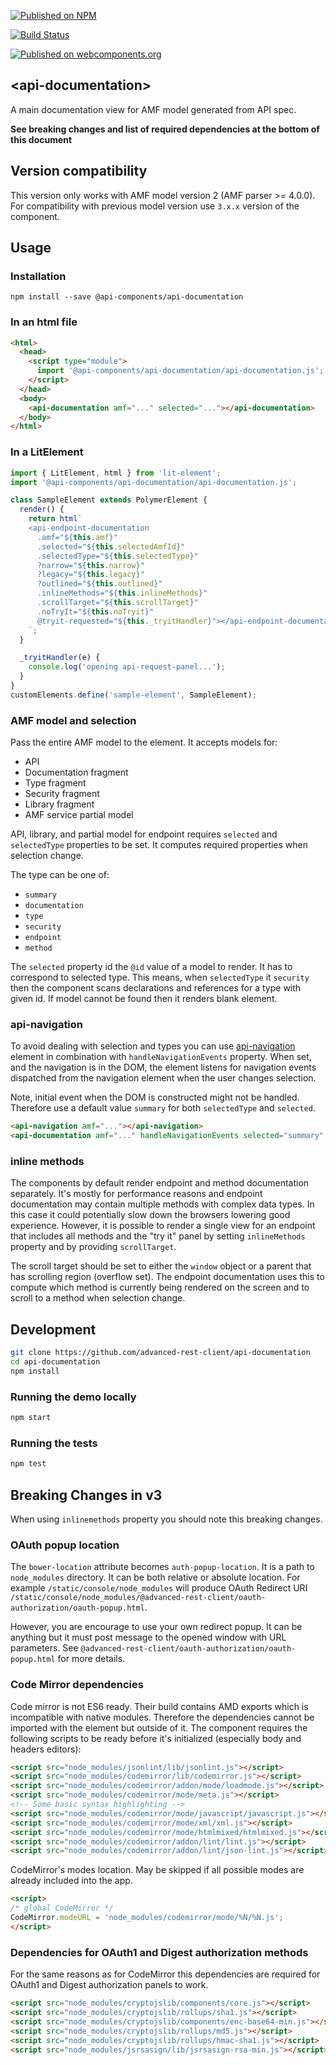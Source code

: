 [![Published on NPM](https://img.shields.io/npm/v/@api-components/api-documentation.svg)](https://www.npmjs.com/package/@api-components/api-documentation)

[![Build Status](https://travis-ci.com/advanced-rest-client/api-documentation.svg)](https://travis-ci.org/advanced-rest-client/api-documentation)

[![Published on webcomponents.org](https://img.shields.io/badge/webcomponents.org-published-blue.svg)](https://www.webcomponents.org/element/advanced-rest-client/api-documentation)

## &lt;api-documentation&gt;

A main documentation view for AMF model generated from API spec.

**See breaking changes and list of required dependencies at the bottom of this document**

## Version compatibility

This version only works with AMF model version 2 (AMF parser >= 4.0.0).
For compatibility with previous model version use `3.x.x` version of the component.

## Usage

### Installation
```
npm install --save @api-components/api-documentation
```

### In an html file

```html
<html>
  <head>
    <script type="module">
      import '@api-components/api-documentation/api-documentation.js';
    </script>
  </head>
  <body>
    <api-documentation amf="..." selected="..."></api-documentation>
  </body>
</html>
```

### In a LitElement

```js
import { LitElement, html } from 'lit-element';
import '@api-components/api-documentation/api-documentation.js';

class SampleElement extends PolymerElement {
  render() {
    return html`
    <api-endpoint-documentation
      .amf="${this.amf}"
      .selected="${this.selectedAmfId}"
      .selectedType="${this.selectedType}"
      ?narrow="${this.narrow}"
      ?legacy="${this.legacy}"
      ?outlined="${this.outlined}"
      .inlineMethods="${this.inlineMethods}"
      .scrollTarget="${this.scrollTarget}"
      .noTryIt="${this.noTryit}"
      @tryit-requested="${this._tryitHandler}"></api-endpoint-documentation>
    `;
  }

  _tryitHandler(e) {
    console.log('opening api-request-panel...');
  }
}
customElements.define('sample-element', SampleElement);
```

### AMF model and selection

Pass the entire AMF model to the element. It accepts models for:

-   API
-   Documentation fragment
-   Type fragment
-   Security fragment
-   Library fragment
-   AMF service partial model

API, library, and partial model for endpoint requires `selected` and `selectedType` properties to be set.
It computes required properties when selection change.

The type can be one of:

-   `summary`
-   `documentation`
-   `type`
-   `security`
-   `endpoint`
-   `method`

The `selected` property id the `@id` value of a model to render. It has to correspond to selected type.
This means, when `selectedType` it `security` then the component scans declarations and references for a type
with given id. If model cannot be found then it renders blank element.

### api-navigation

To avoid dealing with selection and types you can use [api-navigation](https://github.com/advanced-rest-client/api-navigation) element
in combination with `handleNavigationEvents` property. When set, and the navigation is in the DOM, the element listens for navigation
events dispatched from the navigation element when the user changes selection.

Note, initial event when the DOM is constructed might not be handled. Therefore use a default value `summary` for both `selectedType` and `selected`.

```html
<api-navigation amf="..."></api-navigation>
<api-documentation amf="..." handleNavigationEvents selected="summary" selectedtype="summary"></api-documentation>
```

### inline methods

The components by default render endpoint and method documentation separately. It's mostly for performance reasons and endpoint documentation may contain multiple methods with complex data types. In this case it could potentially slow down the browsers lowering good experience.
However, it is possible to render a single view for an endpoint that includes all methods and the "try it" panel by setting `inlineMethods` property and by providing `scrollTarget`.

The scroll target should be set to either the `window` object or a parent that has scrolling region (overflow set). The endpoint documentation uses this to compute which method is currently being rendered on the screen and to scroll to a method when selection change.

## Development

```sh
git clone https://github.com/advanced-rest-client/api-documentation
cd api-documentation
npm install
```

### Running the demo locally

```sh
npm start
```

### Running the tests
```sh
npm test
```

## Breaking Changes in v3

When using `inlinemethods` property you should note this breaking changes.

### OAuth popup location

The `bower-location` attribute becomes `auth-popup-location`.
It is a path to `node_modules` directory. It can be both relative or absolute location. For example `/static/console/node_modules` will produce OAuth Redirect URI `/static/console/node_modules/@advanced-rest-client/oauth-authorization/oauth-popup.html`.

However, you are encourage to use your own redirect popup. It can be anything but it must post message to the opened window with URL parameters. See `@advanced-rest-client/oauth-authorization/oauth-popup.html` for more details.

### Code Mirror dependencies

Code mirror is not ES6 ready. Their build contains AMD exports which is incompatible with native modules. Therefore the dependencies cannot be imported with the element but outside of it.
The component requires the following scripts to be ready before it's initialized (especially body and headers editors):

```html
<script src="node_modules/jsonlint/lib/jsonlint.js"></script>
<script src="node_modules/codemirror/lib/codemirror.js"></script>
<script src="node_modules/codemirror/addon/mode/loadmode.js"></script>
<script src="node_modules/codemirror/mode/meta.js"></script>
<!-- Some basic syntax highlighting -->
<script src="node_modules/codemirror/mode/javascript/javascript.js"></script>
<script src="node_modules/codemirror/mode/xml/xml.js"></script>
<script src="node_modules/codemirror/mode/htmlmixed/htmlmixed.js"></script>
<script src="node_modules/codemirror/addon/lint/lint.js"></script>
<script src="node_modules/codemirror/addon/lint/json-lint.js"></script>
```

CodeMirror's modes location. May be skipped if all possible modes are already included into the app.

```html
<script>
/* global CodeMirror */
CodeMirror.modeURL = 'node_modules/codemirror/mode/%N/%N.js';
</script>
```

### Dependencies for OAuth1 and Digest authorization methods

For the same reasons as for CodeMirror this dependencies are required for OAuth1 and Digest authorization panels to work.

```html
<script src="node_modules/cryptojslib/components/core.js"></script>
<script src="node_modules/cryptojslib/rollups/sha1.js"></script>
<script src="node_modules/cryptojslib/components/enc-base64-min.js"></script>
<script src="node_modules/cryptojslib/rollups/md5.js"></script>
<script src="node_modules/cryptojslib/rollups/hmac-sha1.js"></script>
<script src="node_modules/jsrsasign/lib/jsrsasign-rsa-min.js"></script>
```
